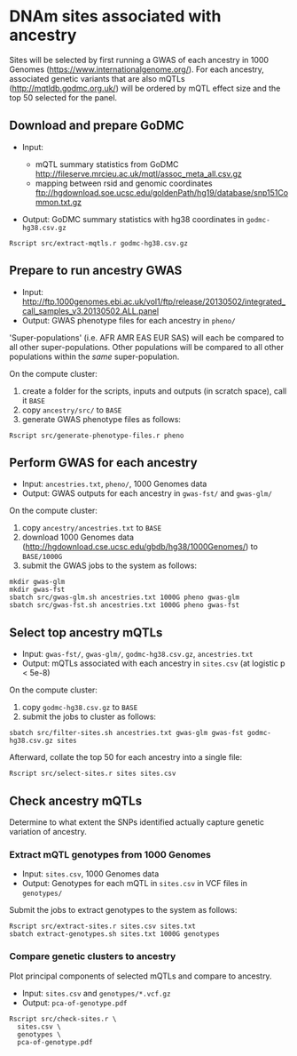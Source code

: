 # DNAm sites associated with ancestry

Sites will be selected by first running
a GWAS of each ancestry in 1000 Genomes (https://www.internationalgenome.org/).
For each ancestry, associated genetic variants that are also mQTLs (http://mqtldb.godmc.org.uk/)
will be ordered by mQTL effect size
and the top 50 selected for the panel.

## Download and prepare GoDMC

* Input:
  - mQTL summary statistics from GoDMC http://fileserve.mrcieu.ac.uk/mqtl/assoc_meta_all.csv.gz
  - mapping between rsid and genomic coordinates ftp://hgdownload.soe.ucsc.edu/goldenPath/hg19/database/snp151Common.txt.gz

* Output: GoDMC summary statistics with hg38 coordinates in `godmc-hg38.csv.gz`

```
Rscript src/extract-mqtls.r godmc-hg38.csv.gz
```

## Prepare to run ancestry GWAS

* Input: http://ftp.1000genomes.ebi.ac.uk/vol1/ftp/release/20130502/integrated_call_samples_v3.20130502.ALL.panel
* Output: GWAS phenotype files for each ancestry in `pheno/`

'Super-populations' (i.e. AFR AMR EAS EUR SAS) will each be compared
to all other super-populations.
Other populations will be compared to all other populations
within the *same* super-population.

On the compute cluster:
1. create a folder for the scripts, inputs and outputs (in scratch space),
    call it `BASE`
2. copy `ancestry/src/` to `BASE`
3. generate GWAS phenotype files as follows:

```
Rscript src/generate-phenotype-files.r pheno
```

## Perform GWAS for each ancestry

* Input: `ancestries.txt`, `pheno/`, 1000 Genomes data
* Output: GWAS outputs for each ancestry in `gwas-fst/` and `gwas-glm/` 

On the compute cluster:
1. copy `ancestry/ancestries.txt` to `BASE`
2. download 1000 Genomes data (http://hgdownload.cse.ucsc.edu/gbdb/hg38/1000Genomes/) to `BASE/1000G`
3. submit the GWAS jobs to the system as follows:

```
mkdir gwas-glm
mkdir gwas-fst
sbatch src/gwas-glm.sh ancestries.txt 1000G pheno gwas-glm
sbatch src/gwas-fst.sh ancestries.txt 1000G pheno gwas-fst
```

## Select top ancestry mQTLs

* Input: `gwas-fst/`, `gwas-glm/`, `godmc-hg38.csv.gz`, `ancestries.txt`
* Output: mQTLs associated with each ancestry in `sites.csv` (at
  logistic p < 5e-8)

On the compute cluster:
1. copy `godmc-hg38.csv.gz` to `BASE`
2. submit the jobs to cluster as follows:

```
sbatch src/filter-sites.sh ancestries.txt gwas-glm gwas-fst godmc-hg38.csv.gz sites
```

Afterward, collate the top 50 for each ancestry into a single file:

```
Rscript src/select-sites.r sites sites.csv
```

## Check ancestry mQTLs

Determine to what extent the SNPs identified actually
capture genetic variation of ancestry.

### Extract mQTL genotypes from 1000 Genomes

* Input: `sites.csv`, 1000 Genomes data
* Output: Genotypes for each mQTL in `sites.csv` in VCF files in `genotypes/`

Submit the jobs to extract genotypes to the system as follows:

```
Rscript src/extract-sites.r sites.csv sites.txt
sbatch extract-genotypes.sh sites.txt 1000G genotypes
```

### Compare genetic clusters to ancestry

Plot principal components of selected mQTLs and compare to ancestry.

* Input: `sites.csv` and `genotypes/*.vcf.gz` 
* Output: `pca-of-genotype.pdf`

```
Rscript src/check-sites.r \
  sites.csv \
  genotypes \
  pca-of-genotype.pdf
```

